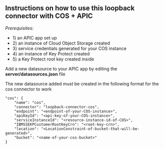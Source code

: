 <h2>Instructions on how to use this loopback connector with COS + APIC </h2>

<p><i>Prerequisites: </i> 
	<ul>
			<li> 1) an APIC app set up</li>
			<li> 2) an instance of Cloud Object Storage created</li>
			<li> 3) service credentials generated for your COS instance </li>
			<li> 4) an instance of Key Protect created </li>
			<li> 5) a Key Protect root key created inside</li>
	</ul>

<p>Add a new datasource to your APIC app by editing the <b>server/datasources.json</b> file</p>

<p>The new datasource added must be created in the following format for the cos connector to work </p>

```
"cos": {
	"name": "cos",
	"connector": "loopback-connector-cos",
	"endpoint": "<endpoint-of-your-COS-instance>",
	"apiKeyId": "<api-key-of-your-COS-instance>",
	"serviceInstanceId": "<resource-instance-id-of-COS>",
	"IBMSSEKPCustomerRootKeyCrn": "<root-key-crn>",
	"location": "<LocationConstraint-of-bucket-that-will-be-generated>",
	"bucket": "<name-of-your-cos-bucket>"
}
```
